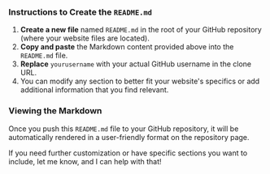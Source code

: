 
### Instructions to Create the `README.md`

1. **Create a new file** named `README.md` in the root of your GitHub repository (where your website files are located).
2. **Copy and paste** the Markdown content provided above into the `README.md` file.
3. **Replace** `yourusername` with your actual GitHub username in the clone URL.
4. You can modify any section to better fit your website's specifics or add additional information that you find relevant.

### Viewing the Markdown

Once you push this `README.md` file to your GitHub repository, it will be automatically rendered in a user-friendly format on the repository page. 

If you need further customization or have specific sections you want to include, let me know, and I can help with that!
